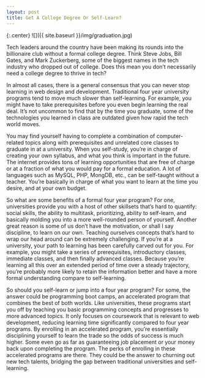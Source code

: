 ```yaml
---
layout: post
title: Get A College Degree Or Self-Learn?
---
```


{:.center}
![]({{ site.baseurl }}/img/graduation.jpg)

Tech leaders around the country have been making its rounds into the billionaire club without a formal college degree. Think Steve Jobs, Bill Gates, and Mark Zuckerberg, some of the biggest names in the tech industry who dropped out of college. Does this mean you don’t necessarily need a college degree to thrive in tech? 

In almost all cases, there is a general consensus that you can never stop learning in web design and development. Traditional four year university programs tend to move much slower than self-learning. For example, you might have to take prerequisites before you even begin learning the real deal. It’s not uncommon to find that by the time you graduate, some of the technologies you learned in class are outdated given how rapid the tech world moves.

You may find yourself having to complete a combination of computer-related topics along with prerequisites and unrelated core classes to graduate in at a university. When you self-study, you’re in charge of creating your own syllabus, and what you think is important in the future. The internet provides tons of learning opportunities that are free of charge or at a fraction of what you would pay for a formal education. A lot of languages such as MySQL, PHP, MongDB, etc., can be self-taught without a teacher. You’re basically in charge of what you want to learn at the time you desire, and at your own budget.

So what are some benefits of a formal four year program? For one, universities provide you with a host of other skillsets that’s hard to quantify: social skills, the ability to multitask, prioritizing, ability to self-learn, and basically molding you into a more well-rounded person of yourself. Another great reason is some of us don’t have the motivation, or shall I say discipline, to learn on our own. Teaching ourselves concepts that’s hard to wrap our head around can be extremely challenging. If you’re at a university, your path to learning has been carefully carved out for you. For example, you might take a series of prerequisites, introductory classes, immediate classes, and then finally advanced classes. Because you’re learning all this over an extended period of time over a steady trajectory, you’re probably more likely to retain the information better and have a more formal understanding compare to self-learning.

So should you self-learn or jump into a four year program? For some, the answer could be programming boot camps, an accelerated program that combines the best of both worlds. Like universities, these programs start you off by teaching you basic programming concepts and progresses to more advanced topics. It only focuses on coursework that is relevant to web development, reducing learning time significantly compared to four year programs. By enrolling in an accelerated program, you’re essentially disciplining yourself to learn the trade so the odds of success is much higher. Some even go as far as guaranteeing job placement or your money back upon completing the program. The perks of enrolling in these accelerated programs are there. They could be the answer to churning out new tech talents, bridging the gap between traditional universities and self-learning.  
